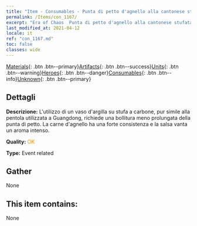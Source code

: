 ```yaml
---
title: "Item - Consumables - Punta di petto d'agnello alla cantonese stufata su carbone"
permalink: /Items/con_1167/
excerpt: "Era of Chaos  Punta di petto d'agnello alla cantonese stufata su carbone"
last_modified_at: 2021-04-12
locale: it
ref: "con_1167.md"
toc: false
classes: wide
---
```

 [Materials](/it/Items/){: .btn .btn--primary}[Artifacts](/it/Items/Artifacts/){: .btn .btn--success}[Units](/it/Items/Units/){: .btn .btn--warning}[Heroes](/it/Items/Heroes/){: .btn .btn--danger}[Consumables](/it/Items/Consumables/){: .btn .btn--info}[Unknown](/it/Items/Unknown/){: .btn .btn--primary}

## Dettagli
 **Descrizione:** L'utilizzo di un vaso d'argilla su stufa a carbone, pur simile alla pentola utilizzata a Guangdong, richiede una bollitura meno prolungata della punta di petto. La carne d'agnello ha una forte consistenza e la salsa vanta un aroma intenso.

 **Quality:** <span style="color: #FF8C00">OK</span>

 **Type:** Event related

## Gather

  None

## This item contains:

  None

